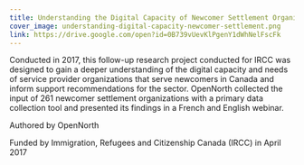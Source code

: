 ```yaml
---
title: Understanding the Digital Capacity of Newcomer Settlement Organizations
cover_image: understanding-digital-capacity-newcomer-settlement.png
link: https://drive.google.com/open?id=0B739vUevKlPgenY1dWhNelFscFk
---
```

Conducted in 2017, this follow-up research project conducted for IRCC was designed to gain a deeper understanding of the digital capacity and needs of service provider organizations that serve newcomers in Canada and inform support recommendations for the sector. OpenNorth collected the input of 261 newcomer settlement organizations with a primary data collection tool and presented its findings in a French and English webinar.

Authored by OpenNorth

Funded by Immigration, Refugees and Citizenship Canada (IRCC) in April 2017

